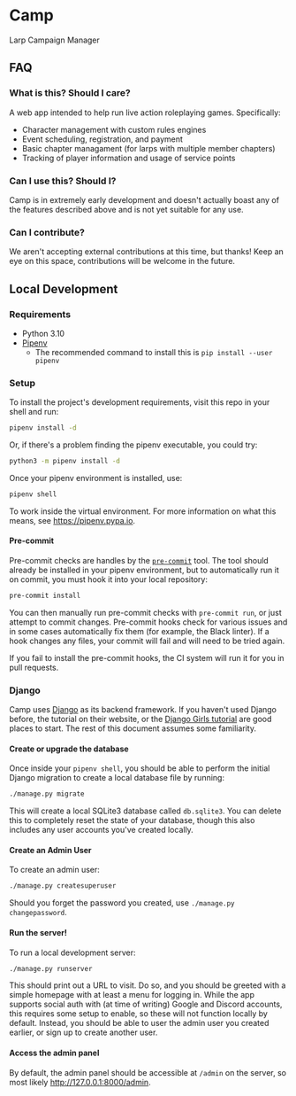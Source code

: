 # Camp
Larp Campaign Manager

## FAQ
### What is this? Should I care?

A web app intended to help run live action roleplaying games.
Specifically:

* Character management with custom rules engines
* Event scheduling, registration, and payment
* Basic chapter managament (for larps with multiple member chapters)
* Tracking of player information and usage of service points

### Can I use this? Should I?

Camp is in extremely early development and doesn't actually boast any of
the features described above and is not yet suitable for any use.

### Can I contribute?

We aren't accepting external contributions at this time, but thanks!
Keep an eye on this space, contributions will be welcome in the future.

## Local Development

### Requirements

* Python 3.10
* [Pipenv](https://pypi.org/project/pipenv/)
  * The recommended command to install this is `pip install --user pipenv`

### Setup

To install the project's development requirements, visit this repo in
your shell and run:

```sh
pipenv install -d
```

Or, if there's a problem finding the pipenv executable, you could try:

```sh
python3 -m pipenv install -d
```

Once your pipenv environment is installed, use:

```sh
pipenv shell
```

To work inside the virtual environment. For more information on what this means,
see https://pipenv.pypa.io.

#### Pre-commit

Pre-commit checks are handles by the [`pre-commit`](https://pre-commit.com/)
tool. The tool should already be installed in your pipenv environment, but to
automatically run it on commit, you must hook it into your local repository:

```sh
pre-commit install
```

You can then manually run pre-commit checks with `pre-commit run`, or just
attempt to commit changes. Pre-commit hooks check for various issues and
in some cases automatically fix them (for example, the Black linter). If
a hook changes any files, your commit will fail and will need to be tried again.

If you fail to install the pre-commit hooks, the CI system will run it for you
in pull requests.

### Django

Camp uses [Django](https://www.djangoproject.com/) as its backend framework.
If you haven't used Django before, the tutorial on their website, or the
[Django Girls tutorial](https://tutorial.djangogirls.org/) are good places
to start. The rest of this document assumes some familiarity.

#### Create or upgrade the database

Once inside your `pipenv shell`, you should be able to perform the initial Django
migration to create a local database file by running:

```sh
./manage.py migrate
```

This will create a local SQLite3 database called `db.sqlite3`. You can delete
this to completely reset the state of your database, though this also includes
any user accounts you've created locally.

#### Create an Admin User

To create an admin user:

```sh
./manage.py createsuperuser
```

Should you forget the password you created, use `./manage.py changepassword`.

#### Run the server!

To run a local development server:

```sh
./manage.py runserver
```

This should print out a URL to visit. Do so, and you should be greeted with
a simple homepage with at least a menu for logging in. While the app supports
social auth with (at time of writing) Google and Discord accounts, this requires
some setup to enable, so these will not function locally by default. Instead,
you should be able to user the admin user you created earlier, or sign up to
create another user.

#### Access the admin panel

By default, the admin panel should be accessible at `/admin` on the server,
so most likely http://127.0.0.1:8000/admin.
